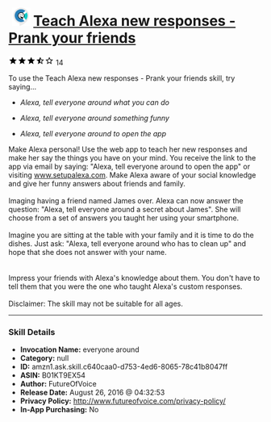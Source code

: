 # &nbsp;<img src="skill_icon" alt="Teach Alexa new responses - Prank your friends icon" width="36"> [Teach Alexa new responses - Prank your friends](http://alexa.amazon.com/#skills/amzn1.ask.skill.c640caa0-d753-4ed6-8065-78c41b8047ff)
![3.1 stars](../../images/ic_star_black_18dp_1x.png)![3.1 stars](../../images/ic_star_black_18dp_1x.png)![3.1 stars](../../images/ic_star_black_18dp_1x.png)![3.1 stars](../../images/ic_star_half_black_18dp_1x.png)![3.1 stars](../../images/ic_star_border_black_18dp_1x.png) 14

To use the Teach Alexa new responses - Prank your friends skill, try saying...

* *Alexa, tell everyone around what you can do*

* *Alexa, tell everyone around something funny*

* *Alexa, tell everyone around to open the app*

Make Alexa personal! Use the web app to teach her new responses and make her say the things you have on your mind. You receive the link to the app via email by saying: "Alexa, tell everyone around to open the app" or visiting www.setupalexa.com. Make Alexa aware of your social knowledge and give her funny answers about friends and family.
<br>
<br>
Imaging having a friend named James over. Alexa can now answer the question: "Alexa, tell everyone around a secret about James". She will choose from a set of answers you taught her using your smartphone. 
 <br><br>
Imagine you are sitting at the table with your family and it is time to do the dishes. Just ask: "Alexa, tell everyone around who has to clean up"  and hope that she does not answer with your name.  
 <br><br>
Impress your friends with Alexa's knowledge about them. You don't have to tell them that you were the one who taught Alexa's custom responses.
 <br><br>
Disclaimer: The skill may not be suitable for all ages.

***

### Skill Details

* **Invocation Name:** everyone around
* **Category:** null
* **ID:** amzn1.ask.skill.c640caa0-d753-4ed6-8065-78c41b8047ff
* **ASIN:** B01KT9EX54
* **Author:** FutureOfVoice
* **Release Date:** August 26, 2016 @ 04:32:53
* **Privacy Policy:** http://www.futureofvoice.com/privacy-policy/
* **In-App Purchasing:** No
